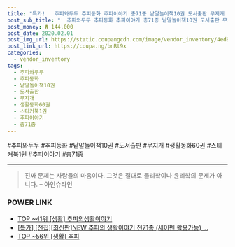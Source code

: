 ```yaml
--- 
title: "특가!   추피와두두 추피동화 추피이야기 총71종 낱말놀이책10권 도서출판 무지개 생활동화60권 스티커북1권 전집 :... 추피의생활동화..." 
post_sub_title: "  추피와두두 추피동화 추피이야기 총71종 낱말놀이책10권 도서출판 무지개 생활동화60권 스티커북1권 전집 :... 추피의생활동화 ★도서출판무지개 추피의생활이야기" 
post_money: ₩ 144,000 
post_date: 2020.02.01 
post_img_url: https://static.coupangcdn.com/image/vendor_inventory/4ed9/8ab3becd283a031235e1eec9ae5e04c79f47850595b50e1c97623ecd9c71.png 
post_link_url: https://coupa.ng/bnRt9x 
categories: 
  - vendor_inventory 
tags: 
  - 추피와두두 
  - 추피동화 
  - 낱말놀이책10권 
  - 도서출판 
  - 무지개 
  - 생활동화60권 
  - 스티커북1권 
  - 추피이야기 
  - 총71종 
--- 
```

  #추피와두두 #추피동화 #낱말놀이책10권 #도서출판 #무지개 #생활동화60권 #스티커북1권 #추피이야기 #총71종 
<hr> 

> 진짜 문제는 사람들의 마음이다. 그것은 절대로 물리학이나 윤리학의 문제가 아니다. – 아인슈타인 


### POWER LINK

* <a href="https://blog.naver.com/an0733/221792484303" target="_blank"> TOP ~41위 [생활] 추피의생활이야기</a>
* <a href="https://blog.naver.com/sakai111/221793203545" target="_blank">[특가] [전집][최신판]NEW 추피의 생활이야기 전71종 (세이펜 활용가능) ...</a>
* <a href="https://blog.naver.com/an0733/221792468663" target="_blank"> TOP ~56위 [생활] 추피</a>
